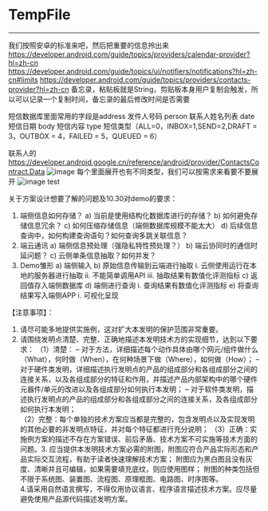 # TempFile

***

我们按照安卓的标准来吧，然后把重要的信息拎出来
https://developer.android.com/guide/topics/providers/calendar-provider?hl=zh-cn
https://developer.android.com/guide/topics/ui/notifiers/notifications?hl=zh-cn#limits
https://developer.android.com/guide/topics/providers/contacts-provider?hl=zh-cn
备忘录，粘贴板就是String，剪贴板本身用户复制会触发，所以可以记录一个复制时间，备忘录的最后修改时间是否需要

短信数据库里面常用的字段是address 发件人号码
person 联系人姓名列表
date 短信日期
body 短信内容
type 短信类型（ALL=0，INBOX=1,SEND=2,DRAFT = 3，OUTBOX = 4，FAILED = 5，QUEUED = 6）

联系人的
https://developer.android.google.cn/reference/android/provider/ContactsContract.Data
 ![image](https://github.com/PKG2-0/TempFile/assets/37244096/bf49a91f-f59e-4b44-a088-619b45781c02)
每个里面展开也有不同类型，我们可以按需求来看要不要展开
 ![image](https://github.com/PKG2-0/TempFile/assets/37244096/ea01e63d-bcbc-46fd-82d1-4b9be52057ff)
test

关于方案设计想要了解的问题及10.30对demo的要求：
1. 端侧信息如何存储？
a) 当前是使用结构化数据库进行的存储？
b) 如何避免存储信息冗余？
c) 如何压缩存储信息（端侧数据库规模不能太大）
d) 后续信息查询中，如何构建查询语句？如何查询多跳关联信息？
2. 端云通讯
a) 端侧信息预处理（强隐私特性预处理？）
b) 端云协同时的通信时延问题？
c) 云侧单条信息抽取？如何并发？
3. Demo雏形
a) 端侧输入
b) 原始信息传输到云端进行抽取
i. 云侧使用运行在本地的服务器进行抽取
ii. 不能简单调用API
iii. 抽取结果有数值化评测指标
c) 返回值存入端侧数据库
d) 端侧进行查询
i. 查询结果有数值化评测指标
e) 将查询结果写入端侧APP
i. 可视化呈现

【注意事项】：
1. 请尽可能多地提供实施例，这对扩大本发明的保护范围非常重要。
2. 请围绕发明点清楚、完整、正确地描述本发明技术方的实现细节，达到以下要求：
（1）清楚：
–	对于方法，详细描述每个动作具体由哪个网元/组件做什么（What），何时做（When），在何种场景下做（Where），如何做（How）；
–	对于硬件类发明，详细描述执行发明点的产品的组成部分和各组成部分之间的连接关系，以及各组成部分的特征和作用，并描述产品内部架构中的哪个硬件元器件/单元的改进以及各组成部分如何执行本发明；
–	对于软件类发明，描述执行发明点的产品的组成部分和各组成部分之间的连接关系，及各组成部分如何执行本发明；    
（2）完整：每个单独的技术方案应当都是完整的，包含发明点以及实现发明的其他必要的非发明点特征，并对每个特征都进行充分说明；
  （3）正确：实施例方案的描述不存在方案错误、前后矛盾、技术方案不可实施等技术方面的问题。3. 应当提供本发明技术方案必需的附图，附图应符合产品实际形态和产品实际交互流程，有助于读者快速理解技术方案；
附图应为黑白图且没有灰度、清晰并且可编辑，如果需要填充底纹，则应使用图样；
附图的种类包括但不限于系统图、装置图、流程图、原理框图、电路图、时序图等。                                             
4.请采用自然语言撰写，不得仅用协议语言、程序语言描述技术方案。应尽量避免使用产品源代码描述发明方案。


